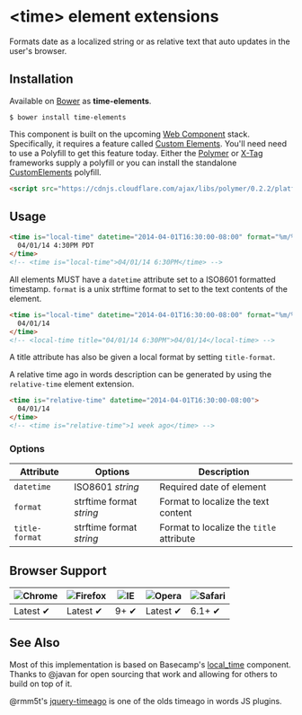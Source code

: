 # &lt;time&gt; element extensions

Formats date as a localized string or as relative text that auto updates in the user's browser.

## Installation

Available on [Bower](http://bower.io) as **time-elements**.

```
$ bower install time-elements
```

This component is built on the upcoming [Web Component](http://webcomponents.github.io/) stack. Specifically, it requires a feature called [Custom Elements](http://www.html5rocks.com/en/tutorials/webcomponents/customelements/). You'll need need to use a Polyfill to get this feature today. Either the [Polymer](http://www.polymer-project.org/) or [X-Tag](http://www.x-tags.org/) frameworks supply a polyfill or you can install the standalone [CustomElements](https://github.com/Polymer/CustomElements) polyfill.

``` html
<script src="https://cdnjs.cloudflare.com/ajax/libs/polymer/0.2.2/platform.js"></script>
```


## Usage

``` html
<time is="local-time" datetime="2014-04-01T16:30:00-08:00" format="%m/%d/%y %l:%M%p">
  04/01/14 4:30PM PDT
</time>
<!-- <time is="local-time">04/01/14 6:30PM</time> -->
```

All elements MUST have a `datetime` attribute set to a ISO8601 formatted timestamp. `format` is a unix strftime format to set to the text contents of the element.

``` html
<time is="local-time" datetime="2014-04-01T16:30:00-08:00" format="%m/%d/%y">
  04/01/14
</time>
<!-- <local-time title="04/01/14 6:30PM">04/01/14</local-time> -->
```

A title attribute has also be given a local format by setting `title-format`.

A relative time ago in words description can be generated by using the `relative-time` element extension.

``` html
<time is="relative-time" datetime="2014-04-01T16:30:00-08:00">
  04/01/14
</time>
<!-- <time is="relative-time">1 week ago</time> -->
```

### Options

Attribute      | Options                                | Description
---            | ---                                    | ---
`datetime`     | ISO8601 *string*                       | Required date of element
`format`       | strftime format *string*               | Format to localize the text content
`title-format` | strftime format *string*               | Format to localize the `title` attribute

## Browser Support

![Chrome](https://raw.github.com/alrra/browser-logos/master/chrome/chrome_48x48.png) | ![Firefox](https://raw.github.com/alrra/browser-logos/master/firefox/firefox_48x48.png) | ![IE](https://raw.github.com/alrra/browser-logos/master/internet-explorer/internet-explorer_48x48.png) | ![Opera](https://raw.github.com/alrra/browser-logos/master/opera/opera_48x48.png) | ![Safari](https://raw.github.com/alrra/browser-logos/master/safari/safari_48x48.png)
--- | --- | --- | --- | --- |
Latest ✔ | Latest ✔ | 9+ ✔ | Latest ✔ | 6.1+ ✔ |


## See Also

Most of this implementation is based on Basecamp's [local_time](https://github.com/basecamp/local_time) component. Thanks to @javan for open sourcing that work and allowing for others to build on top of it.

@rmm5t's [jquery-timeago](https://github.com/rmm5t/jquery-timeago) is one of the olds timeago in words JS plugins.
